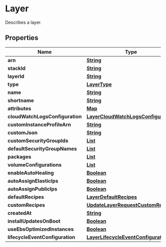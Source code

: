 

# Layer

Describes a layer.

## Properties

| Name | Type | Description | Notes |
|------------ | ------------- | ------------- | -------------|
|**arn** | [**String**](String.md) |  |  [optional] |
|**stackId** | [**String**](String.md) |  |  [optional] |
|**layerId** | [**String**](String.md) |  |  [optional] |
|**type** | [**LayerType**](LayerType.md) |  |  [optional] |
|**name** | [**String**](String.md) |  |  [optional] |
|**shortname** | [**String**](String.md) |  |  [optional] |
|**attributes** | [**Map**](Map.md) |  |  [optional] |
|**cloudWatchLogsConfiguration** | [**LayerCloudWatchLogsConfiguration**](LayerCloudWatchLogsConfiguration.md) |  |  [optional] |
|**customInstanceProfileArn** | [**String**](String.md) |  |  [optional] |
|**customJson** | [**String**](String.md) |  |  [optional] |
|**customSecurityGroupIds** | [**List**](List.md) |  |  [optional] |
|**defaultSecurityGroupNames** | [**List**](List.md) |  |  [optional] |
|**packages** | [**List**](List.md) |  |  [optional] |
|**volumeConfigurations** | [**List**](List.md) |  |  [optional] |
|**enableAutoHealing** | [**Boolean**](Boolean.md) |  |  [optional] |
|**autoAssignElasticIps** | [**Boolean**](Boolean.md) |  |  [optional] |
|**autoAssignPublicIps** | [**Boolean**](Boolean.md) |  |  [optional] |
|**defaultRecipes** | [**LayerDefaultRecipes**](LayerDefaultRecipes.md) |  |  [optional] |
|**customRecipes** | [**UpdateLayerRequestCustomRecipes**](UpdateLayerRequestCustomRecipes.md) |  |  [optional] |
|**createdAt** | [**String**](String.md) |  |  [optional] |
|**installUpdatesOnBoot** | [**Boolean**](Boolean.md) |  |  [optional] |
|**useEbsOptimizedInstances** | [**Boolean**](Boolean.md) |  |  [optional] |
|**lifecycleEventConfiguration** | [**LayerLifecycleEventConfiguration**](LayerLifecycleEventConfiguration.md) |  |  [optional] |



